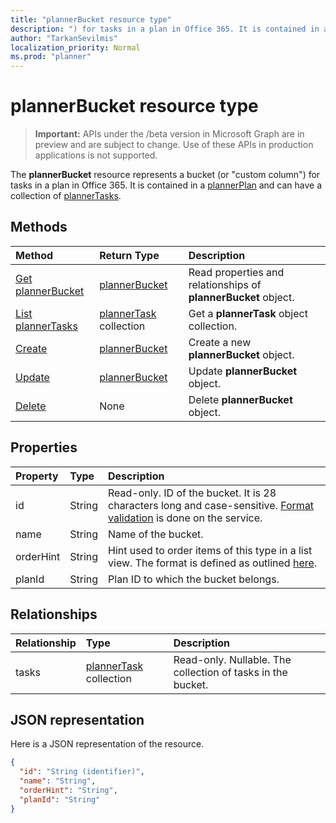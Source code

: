 ```yaml
---
title: "plannerBucket resource type"
description: ") for tasks in a plan in Office 365. It is contained in a plannerPlan and can have a collection of plannerTasks."
author: "TarkanSevilmis"
localization_priority: Normal
ms.prod: "planner"
---
```


# plannerBucket resource type

> **Important:** APIs under the /beta version in Microsoft Graph are in preview and are subject to change. Use of these APIs in production applications is not supported.

The **plannerBucket** resource represents a bucket (or "custom column") for tasks in a plan in Office 365. It is contained in a [plannerPlan](plannerplan.md) and can have a collection of [plannerTasks](plannertask.md).



## Methods

| Method		   | Return Type	|Description|
|:---------------|:--------|:----------|
|[Get plannerBucket](../api/plannerbucket-get.md) | [plannerBucket](plannerbucket.md) |Read properties and relationships of **plannerBucket** object.|
|[List plannerTasks](../api/plannerbucket-list-tasks.md) |[plannerTask](plannertask.md) collection| Get a **plannerTask** object collection.|
|[Create](../api/planner-post-buckets.md) | [plannerBucket](plannerbucket.md)	| Create a new **plannerBucket** object. |
|[Update](../api/plannerbucket-update.md) | [plannerBucket](plannerbucket.md)	|Update **plannerBucket** object. |
|[Delete](../api/plannerbucket-delete.md) | None |Delete **plannerBucket** object. |

## Properties
| Property	   | Type	|Description|
|:---------------|:--------|:----------|
|id|String| Read-only. ID of the bucket. It is 28 characters long and case-sensitive. [Format validation](tasks-identifiers-disclaimer.md) is done on the service.|
|name|String|Name of the bucket.|
|orderHint|String|Hint used to order items of this type in a list view. The format is defined as outlined [here](planner-order-hint-format.md).|
|planId|String|Plan ID to which the bucket belongs.|

## Relationships
| Relationship | Type	|Description|
|:---------------|:--------|:----------|
|tasks|[plannerTask](plannertask.md) collection| Read-only. Nullable. The collection of tasks in the bucket.|

## JSON representation
Here is a JSON representation of the resource.

<!-- {
  "blockType": "resource",
  "optionalProperties": [

  ],
  "@odata.type": "microsoft.graph.plannerBucket"
}-->

```json
{
  "id": "String (identifier)",
  "name": "String",
  "orderHint": "String",
  "planId": "String"
}

```

<!-- uuid: 8fcb5dbc-d5aa-4681-8e31-b001d5168d79
2015-10-25 14:57:30 UTC -->
<!-- {
  "type": "#page.annotation",
  "description": "plannerBucket resource",
  "keywords": "",
  "section": "documentation",
  "tocPath": ""
}-->
